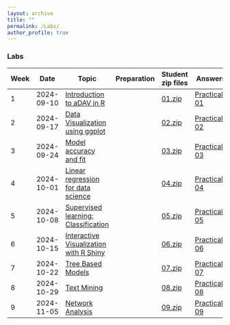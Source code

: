 ```yaml
---
layout: archive
title: ""
permalink: /Labs/
author_profile: true
---
```


### Labs

| Week | Date       | Topic                                                            | Preparation | Student zip files      | Answers              |
|------|------------|------------------------------------------------------------------|-------------|------------------------|----------------------|
| 1    | 2024-09-10 | [Introduction to aDAV in R](https://tshahedi.github.io/adav-course/files/r_introduction_updated.html)  |             | [01.zip](https://tshahedi.github.io/adav-course/files/01_R_intro_students_2024.zip)  | [Practical-01](https://tshahedi.github.io/adav-course/files/r_introduction_answers.html)     |
| 2    | 2024-09-17 | [Data Visualization using ggplot](https://tshahedi.github.io/adav-course/files/R_vis_pract.html)       |             | [02.zip](https://tshahedi.github.io/adav-course/files/02_R_visualization_students.zip)  | [Practical-02](https://tshahedi.github.io/adav-course/files/R_vis_pract_answers.html)     |
| 3    | 2024-09-24 | [Model accuracy and fit](https://tshahedi.github.io/adav-course/files/R_model_accuracy.html)           |             | [03.zip](https://tshahedi.github.io/adav-course/files/03_R_model_accuracy_student.zip)  | [Practical-03](https://tshahedi.github.io/adav-course/files/R_model_accuracy_answers.html)     |
| 4    | 2024-10-01 | [Linear regression for data science](https://tshahedi.github.io/adav-course/files/R_regression_ds_stu.html) |             | [04.zip](https://tshahedi.github.io/adav-course/files/04_R_regression_ds_student.zip)  | [Practical-04](https://tshahedi.github.io/adav-course/files/R_regression_ds_answers.html)     |
| 5    | 2024-10-08 | [Supervised learning: Classification](https://tshahedi.github.io/adav-course/files/R_classification.html) |             | [05.zip](https://tshahedi.github.io/adav-course/files/05_R_classification_student_2024.zip)  | [Practical-05](https://tshahedi.github.io/adav-course/files/R_classification_answers.html)     |
| 6    | 2024-10-15 | [Interactive Visualization with R Shiny](https://tshahedi.github.io/adav-course/files/R_shiny.html)    |             | [06.zip](https://tshahedi.github.io/adav-course/files/06_R_shiny_student.zip)  | [Practical-06](https://tshahedi.github.io/adav-course/files/R_shiny_answers.html)     |
| 7    | 2024-10-22 | [Tree Based Models](https://tshahedi.github.io/adav-course/files/R_tree_models.html)                   |             | [07.zip](https://tshahedi.github.io/adav-course/files/07_R_treemodels_student_2024.zip)  | [Practical-07](https://tshahedi.github.io/adav-course/files/R_tree_models_answers.html)     |
| 8    | 2024-10-29 | [Text Mining](https://tshahedi.github.io/adav-course/files/R_text_mining.html)                         |             | [08.zip](https://tshahedi.github.io/adav-course/files/08_R_textmining_student.zip)  | [Practical-08](https://tshahedi.github.io/adav-course/files/R_text_mining_answers.html)     |
| 9    | 2024-11-05 | [Network Analysis](https://tshahedi.github.io/adav-course/files/R_network_analysis_stu.html)           |             | [09.zip](https://tshahedi.github.io/adav-course/files/09_R_network_analysis_student.zip)  | [Practical-09](https://tshahedi.github.io/adav-course/files/)     |
